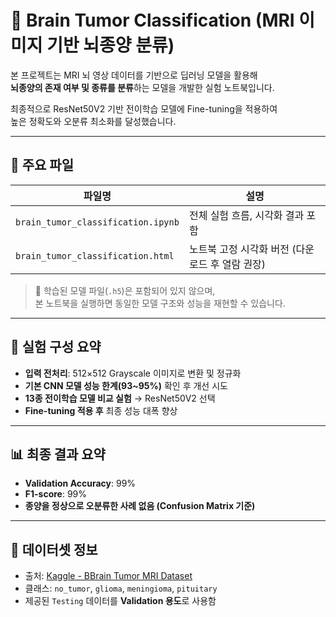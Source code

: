 # 🧠 Brain Tumor Classification (MRI 이미지 기반 뇌종양 분류)

본 프로젝트는 MRI 뇌 영상 데이터를 기반으로 딥러닝 모델을 활용해  
**뇌종양의 존재 여부 및 종류를 분류**하는 모델을 개발한 실험 노트북입니다.

최종적으로 ResNet50V2 기반 전이학습 모델에 Fine-tuning을 적용하여  
높은 정확도와 오분류 최소화를 달성했습니다.

---

## 📁 주요 파일

| 파일명 | 설명 |
|--------|------|
| `brain_tumor_classification.ipynb` | 전체 실험 흐름, 시각화 결과 포함 |
| `brain_tumor_classification.html` | 노트북 고정 시각화 버전 (다운로드 후 열람 권장) |

> 📝 학습된 모델 파일(`.h5`)은 포함되어 있지 않으며,  
> 본 노트북을 실행하면 동일한 모델 구조와 성능을 재현할 수 있습니다.

---

## 🧪 실험 구성 요약

- **입력 전처리**: 512×512 Grayscale 이미지로 변환 및 정규화
- **기본 CNN 모델 성능 한계(93~95%)** 확인 후 개선 시도
- **13종 전이학습 모델 비교 실험** → ResNet50V2 선택
- **Fine-tuning 적용 후** 최종 성능 대폭 향상

---

## 📊 최종 결과 요약

- **Validation Accuracy**: 99%
- **F1-score**: 99%
- **종양을 정상으로 오분류한 사례 없음 (Confusion Matrix 기준)**

---

## 🔗 데이터셋 정보

- 출처: [Kaggle - BBrain Tumor MRI Dataset](https://www.kaggle.com/datasets/masoudnickparvar/brain-tumor-mri-dataset/data)
- 클래스: `no_tumor`, `glioma`, `meningioma`, `pituitary`
- 제공된 `Testing` 데이터를 **Validation 용도**로 사용함
